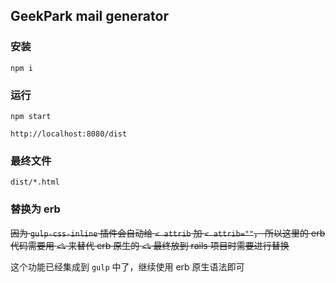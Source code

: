 GeekPark mail generator
-------------

### 安装
`npm i`

### 运行
`npm start`

`http://localhost:8080/dist`

### 最终文件
`dist/*.html`

### 替换为 erb
~~因为 `gulp-css-inline` 插件会自动给 `< attrib` 加 `< attrib=""`， 所以这里的 erb 代码需要用 `<%` 来替代 erb 原生的 `<%` 最终放到 rails 项目时需要进行替换~~

这个功能已经集成到 `gulp` 中了，继续使用 erb 原生语法即可

